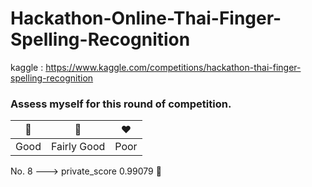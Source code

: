 # Hackathon-Online-Thai-Finger-Spelling-Recognition

kaggle : https://www.kaggle.com/competitions/hackathon-thai-finger-spelling-recognition

### Assess myself for this round of competition.

| 💚  | 💛 | ❤️ |
| --- | --- | --- |
| Good | Fairly Good  | Poor |

No. 8 ---> private_score 0.99079 💛
